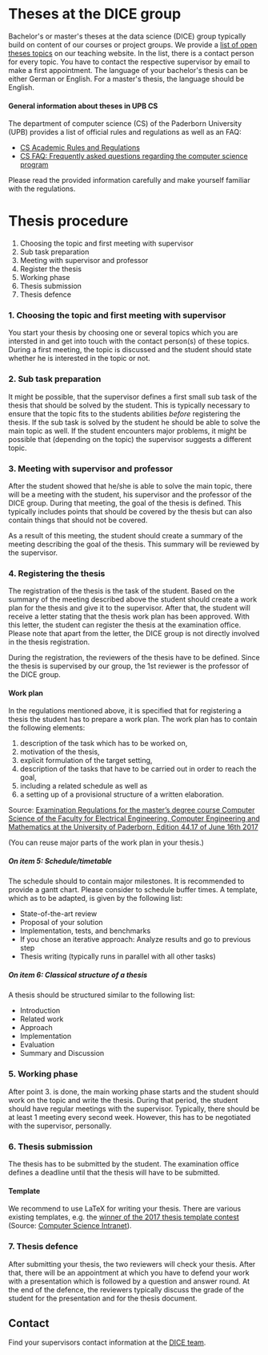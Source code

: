 # Theses at the DICE group

Bachelor's or master's theses at the data science (DICE) group typically build on content of our courses or project groups.
We provide a [list of open theses topics](https://dice-research.org/theses/) on our teaching website.
In the list, there is a contact person for every topic.
You have to contact the respective supervisor by email to make a first appointment.
The language of your bachelor's thesis can be either German or English. For a master's thesis, the language should be English.

#### General information about theses in UPB CS

The department of computer science (CS) of the Paderborn University (UPB) provides a list of official rules and regulations as well as an FAQ:

- [CS Academic Rules and Regulations](https://cs.uni-paderborn.de/en/studies/formalities/academic-rules-and-regulations/)
- [CS FAQ: Frequently asked questions regarding the computer science program](https://cs.uni-paderborn.de/en/studies/advice-and-support/faq/)

Please read the provided information carefully and make yourself familiar with the regulations.

# Thesis procedure

1. Choosing the topic and first meeting with supervisor
2. Sub task preparation
3. Meeting with supervisor and professor
4. Register the thesis
5. Working phase
6. Thesis submission
7. Thesis defence

### 1. Choosing the topic and first meeting with supervisor

You start your thesis by choosing one or several topics which you are intersted in and get into touch with the contact person(s) of these topics. During a first meeting, the topic is discussed and the student should state whether he is interested in the topic or not.

### 2. Sub task preparation

It might be possible, that the supervisor defines a first small sub task of the thesis that should be solved by the student. This is typically necessary to ensure that the topic fits to the students abilities _before_ registering the thesis. If the sub task is solved by the student he should be able to solve the main topic as well. If the student encounters major problems, it might be possible that (depending on the topic) the supervisor suggests a different topic.

### 3. Meeting with supervisor and professor

After the student showed that he/she is able to solve the main topic, there will be a meeting with the student, his supervisor and the professor of the DICE group. During that meeting, the goal of the thesis is defined. This typically includes points that should be covered by the thesis but can also contain things that should not be covered. 

As a result of this meeting, the student should create a summary of the meeting describing the goal of the thesis. This summary will be reviewed by the supervisor.

### 4. Registering the thesis

The registration of the thesis is the task of the student. Based on the summary of the meeting described above the student should create a work plan for the thesis and give it to the supervisor. After that, the student will receive a letter stating that the thesis work plan has been approved. With this letter, the student can register the thesis at the examination office. Please note that apart from the letter, the DICE group is not directly involved in the thesis registration.

During the registration, the reviewers of the thesis have to be defined. Since the thesis is supervised by our group, the 1st reviewer is the professor of the DICE group.

#### Work plan

In the regulations mentioned above, it is specified that for registering a thesis the student has to prepare a work plan.
The work plan has to contain the following elements:

1. description of the task which has to be worked on,
2. motivation of the thesis,
3. explicit formulation of the target setting,
4. description of the tasks that have to be carried out in order to reach the goal,
5. including a related schedule as well as
6. a setting up of a provisional structure of a written elaboration.

Source: [Examination Regulations for the master’s degree course Computer Science of the Faculty for Electrical
Engineering, Computer Engineering and Mathematics at the University of Paderborn, Edition 44.17 of June 16th 2017](https://cs.uni-paderborn.de/fileadmin/informatik/Studium/Formalitaeten/Ordnungen/PO_Informatik_Englisch.pdf#page=14)

(You can reuse major parts of the work plan in your thesis.)

##### On item 5: Schedule/timetable

The schedule should to contain major milestones.
It is recommended to provide a gantt chart.
Please consider to schedule buffer times.
A template, which as to be adapted, is given by the following list:

- State-of-the-art review
- Proposal of your solution
- Implementation, tests, and benchmarks
- If you chose an iterative approach: Analyze results and go to previous step
- Thesis writing (typically runs in parallel with all other tasks)

##### On item 6: Classical structure of a thesis

A thesis should be structured similar to the following list:

- Introduction
- Related work
- Approach
- Implementation
- Evaluation
- Summary and Discussion

### 5. Working phase

After point 3. is done, the main working phase starts and the student should work on the topic and write the thesis. During that period, the student should have regular meetings with the supervisor. Typically, there should be at least 1 meeting every second week. However, this has to be negotiated with the supervisor, personally.

### 6. Thesis submission

The thesis has to be submitted by the student. The examination office defines a deadline until that the thesis will have to be submitted. 

#### Template

We recommend to use LaTeX for writing your thesis.
There are various existing templates, e.g. the 
[winner of the 2017 thesis template contest](https://uni-paderborn.sciebo.de/s/aUztdnwY9xgE2WM)
(Source: [Computer Science Intranet](https://wiki.cs.uni-paderborn.de/CSIPB/WebHome)).

### 7. Thesis defence

After submitting your thesis, the two reviewers will check your thesis. After that, there will be an appointment at which you have to defend your work with a presentation which is followed by a question and answer round. At the end of the defence, the reviewers typically discuss the grade of the student for the presentation and for the thesis document.

## Contact

Find your supervisors contact information at the [DICE team](https://dice-research.org/team/).

